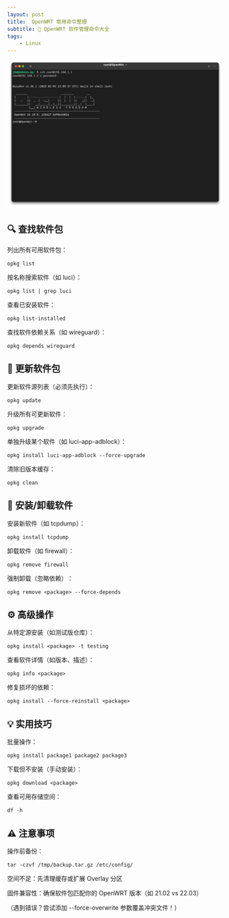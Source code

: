 ```yaml
---
layout: post
title:  OpenWRT 常用命令整理
subtitle: 📡 ​​OpenWRT 软件管理命令大全​​
tags:
    - Linux
---
```


![📡 ​​OpenWRT 软件管理命令大全​​](https://raw.githubusercontent.com/huijingfei/Blog_Gitalk/refs/heads/main/Images/openwrt.webp)

## 🔍 查找软件包​​

​​列出所有可用软件包​​：
```
opkg list
```
​​按名称搜索软件​​（如 luci）：
```
opkg list | grep luci
```
​​查看已安装软件​​：
```
opkg list-installed
```
​​查找软件依赖关系​​（如 wireguard）：
```
opkg depends wireguard
```
## ​​🔄 更新软件包​​

​​更新软件源列表​​（必须先执行）：
```
opkg update
```
​​升级所有可更新软件​​：
```
opkg upgrade
```
​​单独升级某个软件​​（如 luci-app-adblock）：
```
opkg install luci-app-adblock --force-upgrade
```
​​清除旧版本缓存​​：
```
opkg clean
```
## ​​📌 安装/卸载软件​​

​​安装新软件​​（如 tcpdump）：
```
opkg install tcpdump
```
​​卸载软件​​（如 firewall）：
```
opkg remove firewall
```
​​强制卸载（忽略依赖）​​：
```
opkg remove <package> --force-depends
```
## ​​⚙️ 高级操作​​

​​从特定源安装​​（如测试版仓库）：
```
opkg install <package> -t testing
```
​​查看软件详情​​（如版本、描述）：
```
opkg info <package>
```
​​修复损坏的依赖​​：
```
opkg install --force-reinstall <package>
```
## ​​💡 实用技巧​​

​​批量操作​​：
```
opkg install package1 package2 package3
```
​​下载但不安装​​（手动安装）：
```
opkg download <package>
```
​​查看可用存储空间​​：
```
df -h
```
## ⚠️ 注意事项​​

​​操作前备份​​：
```
tar -czvf /tmp/backup.tar.gz /etc/config/
```
​​空间不足​​：先清理缓存或扩展 Overlay 分区

​​固件兼容性​​：确保软件包匹配你的 OpenWRT 版本（如 21.02 vs 22.03）

（遇到错误？尝试添加 --force-overwrite 参数覆盖冲突文件！）
